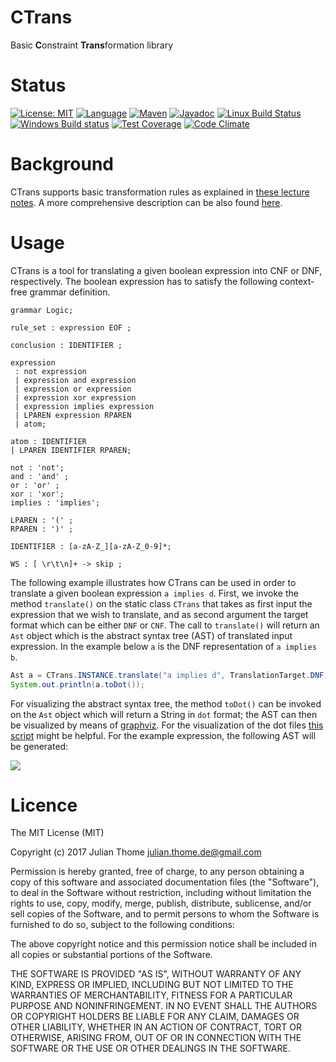 # CTrans
Basic **C**onstraint **Trans**formation library

# Status

[![License: MIT](https://img.shields.io/badge/License-MIT-yellow.svg)][licence]
[![Language](http://img.shields.io/badge/language-java-brightgreen.svg)][language]
[![Maven](https://maven-badges.herokuapp.com/maven-central/com.github.julianthome/ctrans/badge.svg)][maven]
[![Javadoc](https://javadoc-emblem.rhcloud.com/doc/com.github.julianthome/ctrans/badge.svg)][javadoc]
[![Linux Build Status](https://img.shields.io/travis/julianthome/ctrans/master.svg?label=Linux%20build)][travis]
[![Windows Build status](https://img.shields.io/appveyor/ci/julianthome/ctrans/master.svg?label=Windows%20build)][appveyor]
[![Test Coverage](https://codecov.io/gh/julianthome/ctrans/branch/master/graph/badge.svg)][coverage]
[![Code Climate](https://codeclimate.com/github/julianthome/ctrans/badges/issue_count.svg)][codeclimate]

[licence]: https://opensource.org/licenses/mit
[language]: https://www.java.com
[maven]: https://maven-badges.herokuapp.com/maven-central/com.github.julianthome/ctrans
[javadoc]: http://www.javadoc.io/doc/com.github.julianthome/ctrans
[travis]: https://travis-ci.org/julianthome/ctrans
[appveyor]: https://ci.appveyor.com/project/julianthome/ctrans
[codeclimate]: https://codeclimate.com/github/julianthome/ctrans
[coverage]: https://codecov.io/gh/julianthome/ctrans


# Background
CTrans supports basic transformation rules as explained in [these
lecture notes](http://resources.mpi-inf.mpg.de/departments/rg1/teaching/autrea-ss10/script/lecture2.pdf). 
A more comprehensive description can be also found
[here](http://www.mpi-inf.mpg.de/~weidenb/publications/handbook99small.ps.gz).

# Usage

CTrans is a tool for translating a given boolean expression into CNF or DNF,
respectively. The boolean expression has to satisfy the following context-free
grammar definition.

```antlr
grammar Logic;

rule_set : expression EOF ;

conclusion : IDENTIFIER ;

expression
 : not expression
 | expression and expression
 | expression or expression
 | expression xor expression
 | expression implies expression
 | LPAREN expression RPAREN
 | atom;

atom : IDENTIFIER
| LPAREN IDENTIFIER RPAREN;

not : 'not';
and : 'and' ;
or : 'or' ;
xor : 'xor';
implies : 'implies';

LPAREN : '(' ;
RPAREN : ')' ;

IDENTIFIER : [a-zA-Z_][a-zA-Z_0-9]*;

WS : [ \r\t\n]+ -> skip ;
```

The following example illustrates how CTrans can be used in order to translate
a given boolean expression `a implies d`. First, we invoke the method
`translate()` on the static class `CTrans` that takes as first input the
expression that we wish to translate, and as second argument the target format
which can be either `DNF` or `CNF`.  The call to `translate()` will return an
`Ast` object which is the abstract syntax tree (AST) of translated input
expression. In the example below `a` is the DNF representation of `a implies b`.

```java
Ast a = CTrans.INSTANCE.translate("a implies d", TranslationTarget.DNF);
System.out.println(a.toDot());
```

For visualizing the abstract syntax tree, the method `toDot()` can be invoked
on the `Ast` object which will return a String in `dot` format; the AST can
then be visualized by means of [graphviz](http://www.graphviz.org).  For the
visualization of the dot files [this script](https://gist.github.com/julianthome/66a31203b9b25493fa2a43889f948212)
might be helpful. For the example expression, the following AST will be
generated:

![](https://www.dropbox.com/s/58jm1992nddv13i/dnf.png?dl=1)

# Licence

The MIT License (MIT)

Copyright (c) 2017 Julian Thome <julian.thome.de@gmail.com>

Permission is hereby granted, free of charge, to any person obtaining a copy of
this software and associated documentation files (the "Software"), to deal in
the Software without restriction, including without limitation the rights to
use, copy, modify, merge, publish, distribute, sublicense, and/or sell copies
of the Software, and to permit persons to whom the Software is furnished to do
so, subject to the following conditions:

The above copyright notice and this permission notice shall be included in all
copies or substantial portions of the Software.

THE SOFTWARE IS PROVIDED "AS IS", WITHOUT WARRANTY OF ANY KIND, EXPRESS OR
IMPLIED, INCLUDING BUT NOT LIMITED TO THE WARRANTIES OF MERCHANTABILITY,
FITNESS FOR A PARTICULAR PURPOSE AND NONINFRINGEMENT. IN NO EVENT SHALL THE
AUTHORS OR COPYRIGHT HOLDERS BE LIABLE FOR ANY CLAIM, DAMAGES OR OTHER
LIABILITY, WHETHER IN AN ACTION OF CONTRACT, TORT OR OTHERWISE, ARISING FROM,
OUT OF OR IN CONNECTION WITH THE SOFTWARE OR THE USE OR OTHER DEALINGS IN THE
SOFTWARE.

